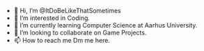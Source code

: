 - 👋 Hi, I’m @ItDoBeLikeThatSometimes
- 👀 I’m interested in Coding.
- 🌱 I’m currently learning Computer Science at Aarhus University.
- 💞️ I’m looking to collaborate on Game Projects.
- 📫 How to reach me Dm me here.

<!---
ItDoBeLikeThatSometimes/ItDoBeLikeThatSometimes is a ✨ special ✨ repository because its `README.md` (this file) appears on your GitHub profile.
You can click the Preview link to take a look at your changes.
--->
